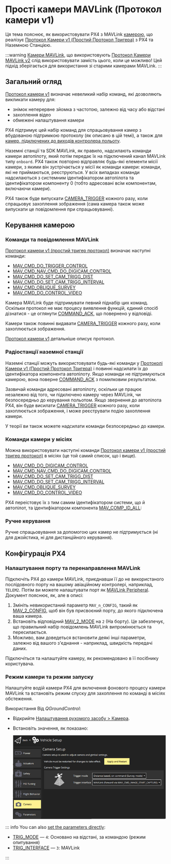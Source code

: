 # Прості камери MAVLink (Протокол камери v1)

Ця тема пояснює, як використовувати PX4 з MAVLink [камерою](../camera/index.md), що реалізує [Протокол Камери v1 (Простий Протокол Тригера)](https://mavlink.io/en/services/camera_v1.html) з PX4 та Наземною Станцією.

:::warning
[Камери MAVLink](../camera/mavlink_v2_camera.md), що використовують [Протокол Камери MAVLink v2](https://mavlink.io/en/services/camera.html) слід використовувати замість цього, коли це можливо!
Цей підхід зберігається для використання зі старими камерами MAVLink.
:::

## Загальний огляд

[Протокол камери v1](https://mavlink.io/en/services/camera_v1.html) визначає невеликий набір команд, які дозволяють викликати камеру для:

- знімок неперервне зйомка з частотою, залежно від часу або відстані
- захоплення відео
- обмежені налаштування камери

PX4 підтримує цей набір команд для спрацьовування камер з вбудованою підтримкою протоколу (як описано в цій темі), а також для [камер, підключених до виходів контролера польоту](../camera/fc_connected_camera.md).

Наземні станції та SDK MAVLink, як правило, надсилають команди камери автопілоту, який потім передає їх на підключений канал MAVLink типу `onboard`.
PX4 також повторно відправляє будь-які елементи місії камери, з якими він зустрічається у місії як команди камери: команди, які не приймаються, реєструються.
У всіх випадках команди надсилаються з системним ідентифікатором автопілота та ідентифікатором компоненту 0 (тобто адресовані всім компонентам, включаючи камери).

PX4 також буде випускати [CAMERA_TRIGGER](https://mavlink.io/en/messages/common.html#CAMERA_TRIGGER) кожного разу, коли спрацьовує захоплення зображення (сама камера також може випускати це повідомлення при спрацьовуванні).

## Керування камерою

### Команди та повідомлення MAVLink

[Протокол камери v1 (простий тригер протокол)](https://mavlink.io/en/services/camera_v1.html) визначає наступні команди:

- [MAV_CMD_DO_TRIGGER_CONTROL](https://mavlink.io/en/messages/common.html#MAV_CMD_DO_TRIGGER_CONTROL)
- [MAV_CMD_NAV_CMD_DO_DIGICAM_CONTROL](https://mavlink.io/en/messages/common.html#MAV_CMD_NAV_CMD_DO_DIGICAM_CONTROL)
- [MAV_CMD_DO_SET_CAM_TRIGG_DIST](https://mavlink.io/en/messages/common.html#MAV_CMD_DO_SET_CAM_TRIGG_DIST)
- [MAV_CMD_DO_SET_CAM_TRIGG_INTERVAL](https://mavlink.io/en/messages/common.html#MAV_CMD_DO_SET_CAM_TRIGG_INTERVAL)
- [MAV_CMD_OBLIQUE_SURVEY](https://mavlink.io/en/messages/common.html#MAV_CMD_OBLIQUE_SURVEY)
- [MAV_CMD_DO_CONTROL_VIDEO](https://mavlink.io/en/messages/common.html#MAV_CMD_DO_CONTROL_VIDEO)

Камера MAVLink буде підтримувати певний піднабір цих команд.
Оскільки протокол не має процесу виявлення функцій, єдиний спосіб дізнатися - це оглянути [COMMAND_ACK](https://mavlink.io/en/messages/common.html#COMMAND_ACK), що повернено у відповіді.

Камери також повинні видавати [CAMERA_TRIGGER](https://mavlink.io/en/messages/common.html#CAMERA_TRIGGER) кожного разу, коли захоплюється зображення.

[Протокол камери v1](https://mavlink.io/en/services/camera_v1.html) детальніше описує протокол.

### Радіостанції наземної станції

Наземні станції можуть використовувати будь-які команди у [Протоколі Камери v1 (Простий Протокол Тригера)](https://mavlink.io/en/services/camera_v1.html) і повинні надсилати їх до ідентифікатора компонента автопілоту.
Якщо команди не підтримуються камерою, вона поверне [COMMAND_ACK](https://mavlink.io/en/messages/common.html#COMMAND_ACK) з помилковим результатом.

Зазвичай команди адресовані автопілоту, оскільки це працює незалежно від того, чи підключено камеру через MAVLink, чи безпосередньо до керування польотом.
Якщо звернення до автопілота PX4, він буде висилати [CAMERA_TRIGGER](https://mavlink.io/en/messages/common.html#CAMERA_TRIGGER) кожного разу, коли захоплюється зображення, і може реєструвати подію захоплення камери.

<!-- "May" because the camera feedback module is "supposed"  to log just camera capture from a capture pin connected to camera hotshoe, but currently logs all camera trigger events from the camera trigger driver https://github.com/PX4/PX4-Autopilot/pull/23103 -->

У теорії ви також можете надсилати команди безпосередньо до камери.

### Команди камери у місіях

Можна використовувати наступні команди [Протокол камери v1 (простий тригер протокол)](https://mavlink.io/en/services/camera_v1.html) в місіях (це той самий список, що і вище).

- [MAV_CMD_DO_DIGICAM_CONTROL](https://mavlink.io/en/messages/common.html#MAV_CMD_DO_TRIGGER_CONTROL)
- [MAV_CMD_NAV_CMD_DO_DIGICAM_CONTROL](https://mavlink.io/en/messages/common.html#MAV_CMD_NAV_CMD_DO_DIGICAM_CONTROL)
- [MAV_CMD_DO_SET_CAM_TRIGG_DIST](https://mavlink.io/en/messages/common.html#MAV_CMD_DO_SET_CAM_TRIGG_DIST)
- [MAV_CMD_DO_SET_CAM_TRIGG_INTERVAL](https://mavlink.io/en/messages/common.html#MAV_CMD_DO_SET_CAM_TRIGG_INTERVAL)
- [MAV_CMD_OBLIQUE_SURVEY](https://mavlink.io/en/messages/common.html#MAV_CMD_OBLIQUE_SURVEY)
- [MAV_CMD_DO_CONTROL_VIDEO](https://mavlink.io/en/messages/common.html#MAV_CMD_DO_CONTROL_VIDEO)

PX4 переістовує їх з тим самим ідентифікатором системи, що й автопілот, та ідентифікатором компонента [MAV_COMP_ID_ALL](https://mavlink.io/en/messages/common.html#MAV_COMP_ID_ALL):

<!-- See camera_architecture.md topic for detail on how this is implemented -->

### Ручне керування

Ручне спрацьовування за допомогою цих камер не підтримується (ні для джойстика, ні для дистанційного керування).

## Конфігурація PX4

<!-- set up the mode and triggering -->

### Налаштування порту та перенаправлення MAVLink

Підключіть PX4 до камери MAVLink, приєднавши її до не використаного послідовного порту на вашому авіаційному контролері, наприклад, `TELEM2`.
Потім ви можете налаштувати порт як [MAVLink Peripheral](../peripherals/mavlink_peripherals.md).
Документ пояснює, як, але в описі:

1. Змініть невикористаний параметр `MAV_n_CONFIG`, такий як [MAV_2_CONFIG](../advanced_config/parameter_reference.md#MAV_2_CONFIG), щоб він був присвоєний порту, до якого підключена ваша камера.
2. Встановіть відповідний [MAV_2_MODE](../advanced_config/parameter_reference.md#MAV_2_MODE) на `2` (На борту).
   Це забезпечує, що правильний набір повідомлень MAVLink випромінюється та пересилається.
3. Можливо, вам доведеться встановити деякі інші параметри, залежно від вашого з'єднання - наприклад, швидкість передачі даних.

Підключіться та налаштуйте камеру, як рекомендовано в її посібнику користувача.

<!-- Removed this because I am pretty sure forwarding happens automatically for this set. Keeping it simple.
1. Set [MAV_2_FORWARD](../advanced_config/parameter_reference.md#MAV_2_FORWARD) if you want to enable forwarding of MAVLink messages to other ports, such as the one that is connected to the ground station.
-->

### Режим камери та режим запуску

Налаштуйте водій камери PX4 для включення фонового процесу камери MAVLink та встановіть режим спуску для захоплення по команді в місіях обстеження.

Використання Від _QGroundControl_:

- Відкрийте [Налаштування рухомого засобу > Камера](https://docs.qgroundcontrol.com/master/en/qgc-user-guide/setup_view/camera.html#px4-camera-setup).
- Встановіть значення, як показано:

  ![Екран налаштування камери - Режим тригера та інтерфейс для MAVLink](../../assets/camera/mavlink_camera_settings.png)

::: info
You can also [set the parameters directly](../advanced_config/parameters.md):

- [TRIG_MODE](../advanced_config/parameter_reference.md#TRIG_MODE) — `4`: Основано на відстані, за командою (режим опитування)
- [TRIG_INTERFACE](../advanced_config/parameter_reference.md#TRIG_INTERFACE) — `3`: MAVLink

:::
